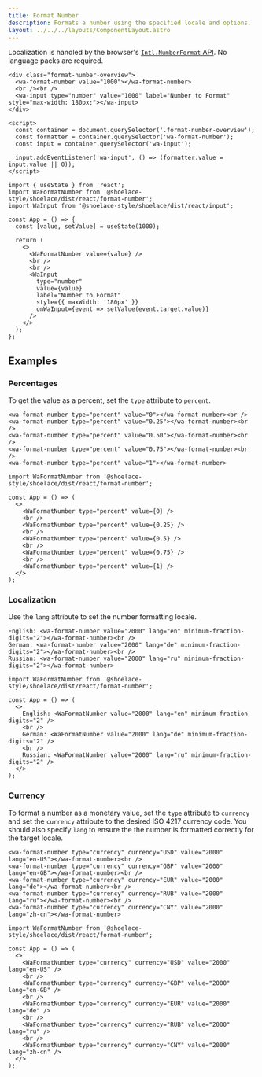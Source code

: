 ```yaml
---
title: Format Number
description: Formats a number using the specified locale and options.
layout: ../../../layouts/ComponentLayout.astro
---
```


Localization is handled by the browser's [`Intl.NumberFormat` API](https://developer.mozilla.org/en-US/docs/Web/JavaScript/Reference/Global_Objects/Intl/NumberFormat/NumberFormat). No language packs are required.

```html:preview
<div class="format-number-overview">
  <wa-format-number value="1000"></wa-format-number>
  <br /><br />
  <wa-input type="number" value="1000" label="Number to Format" style="max-width: 180px;"></wa-input>
</div>

<script>
  const container = document.querySelector('.format-number-overview');
  const formatter = container.querySelector('wa-format-number');
  const input = container.querySelector('wa-input');

  input.addEventListener('wa-input', () => (formatter.value = input.value || 0));
</script>
```

```jsx:react
import { useState } from 'react';
import WaFormatNumber from '@shoelace-style/shoelace/dist/react/format-number';
import WaInput from '@shoelace-style/shoelace/dist/react/input';

const App = () => {
  const [value, setValue] = useState(1000);

  return (
    <>
      <WaFormatNumber value={value} />
      <br />
      <br />
      <WaInput
        type="number"
        value={value}
        label="Number to Format"
        style={{ maxWidth: '180px' }}
        onWaInput={event => setValue(event.target.value)}
      />
    </>
  );
};
```

## Examples

### Percentages

To get the value as a percent, set the `type` attribute to `percent`.

```html:preview
<wa-format-number type="percent" value="0"></wa-format-number><br />
<wa-format-number type="percent" value="0.25"></wa-format-number><br />
<wa-format-number type="percent" value="0.50"></wa-format-number><br />
<wa-format-number type="percent" value="0.75"></wa-format-number><br />
<wa-format-number type="percent" value="1"></wa-format-number>
```

```jsx:react
import WaFormatNumber from '@shoelace-style/shoelace/dist/react/format-number';

const App = () => (
  <>
    <WaFormatNumber type="percent" value={0} />
    <br />
    <WaFormatNumber type="percent" value={0.25} />
    <br />
    <WaFormatNumber type="percent" value={0.5} />
    <br />
    <WaFormatNumber type="percent" value={0.75} />
    <br />
    <WaFormatNumber type="percent" value={1} />
  </>
);
```

### Localization

Use the `lang` attribute to set the number formatting locale.

```html:preview
English: <wa-format-number value="2000" lang="en" minimum-fraction-digits="2"></wa-format-number><br />
German: <wa-format-number value="2000" lang="de" minimum-fraction-digits="2"></wa-format-number><br />
Russian: <wa-format-number value="2000" lang="ru" minimum-fraction-digits="2"></wa-format-number>
```

```jsx:react
import WaFormatNumber from '@shoelace-style/shoelace/dist/react/format-number';

const App = () => (
  <>
    English: <WaFormatNumber value="2000" lang="en" minimum-fraction-digits="2" />
    <br />
    German: <WaFormatNumber value="2000" lang="de" minimum-fraction-digits="2" />
    <br />
    Russian: <WaFormatNumber value="2000" lang="ru" minimum-fraction-digits="2" />
  </>
);
```

### Currency

To format a number as a monetary value, set the `type` attribute to `currency` and set the `currency` attribute to the desired ISO 4217 currency code. You should also specify `lang` to ensure the the number is formatted correctly for the target locale.

```html:preview
<wa-format-number type="currency" currency="USD" value="2000" lang="en-US"></wa-format-number><br />
<wa-format-number type="currency" currency="GBP" value="2000" lang="en-GB"></wa-format-number><br />
<wa-format-number type="currency" currency="EUR" value="2000" lang="de"></wa-format-number><br />
<wa-format-number type="currency" currency="RUB" value="2000" lang="ru"></wa-format-number><br />
<wa-format-number type="currency" currency="CNY" value="2000" lang="zh-cn"></wa-format-number>
```

```jsx:react
import WaFormatNumber from '@shoelace-style/shoelace/dist/react/format-number';

const App = () => (
  <>
    <WaFormatNumber type="currency" currency="USD" value="2000" lang="en-US" />
    <br />
    <WaFormatNumber type="currency" currency="GBP" value="2000" lang="en-GB" />
    <br />
    <WaFormatNumber type="currency" currency="EUR" value="2000" lang="de" />
    <br />
    <WaFormatNumber type="currency" currency="RUB" value="2000" lang="ru" />
    <br />
    <WaFormatNumber type="currency" currency="CNY" value="2000" lang="zh-cn" />
  </>
);
```
